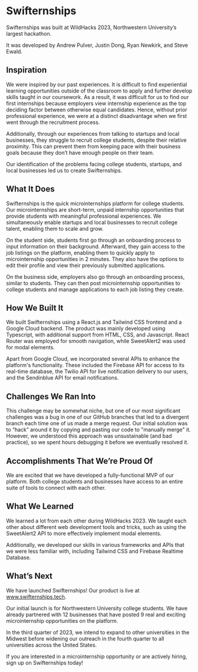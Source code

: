 # Swifternships
Swifternships was built at WildHacks 2023, Northwestern University’s largest hackathon.

It was developed by Andrew Pulver, Justin Dong, Ryan Newkirk, and Steve Ewald.
## Inspiration
We were inspired by our past experiences. It is difficult to find experiential learning opportunities outside of the classroom to apply and further develop skills taught in our coursework. As a result, it was difficult for us to find our first internships because employers view internship experience as the top deciding factor between otherwise equal candidates. Hence, without prior professional experience, we were at a distinct disadvantage when we first went through the recruitment process.

Additionally, through our experiences from talking to startups and local businesses, they struggle to recruit college students, despite their relative proximity. This can prevent them from keeping pace with their business goals because they don’t have enough people on their team.

Our identification of the problems facing college students, startups, and local businesses led us to create Swifternships.
## What It Does
Swifternships is the quick microinternships platform for college students. Our microinternships are short-term, unpaid internship opportunities that provide students with meaningful professional experiences. We simultaneously enable startups and local businesses to recruit college talent, enabling them to scale and grow.

On the student side, students first go through an onboarding process to input information on their background. Afterward, they gain access to the job listings on the platform, enabling them to quickly apply to microinternship opportunities in 2 minutes. They also have the options to edit their profile and view their previously submitted applications.

On the business side, employers also go through an onboarding process, similar to students. They can then post microinternship opportunities to college students and manage applications to each job listing they create.
## How We Built It
We built Swifternships using a React.js and Tailwind CSS frontend and a Google Cloud backend. The product was mainly developed using Typescript, with additional support from HTML, CSS, and Javascript. React Router was employed for smooth navigation, while SweetAlert2 was used for modal elements.

Apart from Google Cloud, we incorporated several APIs to enhance the platform's functionality. These included the Firebase API for access to its real-time database, the Twilio API for live notification delivery to our users, and the Sendinblue API for email notifications.
## Challenges We Ran Into
This challenge may be somewhat niche, but one of our most significant challenges was a bug in one of our GitHub branches that led to a divergent branch each time one of us made a merge request. Our initial solution was to “hack” around it by copying and pasting our code to "manually merge" it. However, we understood this approach was unsustainable (and bad practice), so we spent hours debugging it before we eventually resolved it.
## Accomplishments That We’re Proud Of
We are excited that we have developed a fully-functional MVP of our platform. Both college students and businesses have access to an entire suite of tools to connect with each other.
## What We Learned
We learned a lot from each other during WildHacks 2023. We taught each other about different web development tools and tricks, such as using the SweetAlert2 API to more effectively implement modal elements.

Additionally, we developed our skills in various frameworks and APIs that we were less familiar with, including Tailwind CSS and Firebase Realtime Database.
## What’s Next
We have launched Swifternships! Our product is live at www.swifternships.tech.

Our initial launch is for Northwestern University college students. We have already partnered with 12 businesses that have posted 9 real and exciting microinternship opportunities on the platform. 

In the third quarter of 2023, we intend to expand to other universities in the Midwest before widening our outreach in the fourth quarter to all universities across the United States.

If you are interested in a microinternship opportunity or are actively hiring, sign up on Swifternships today!
